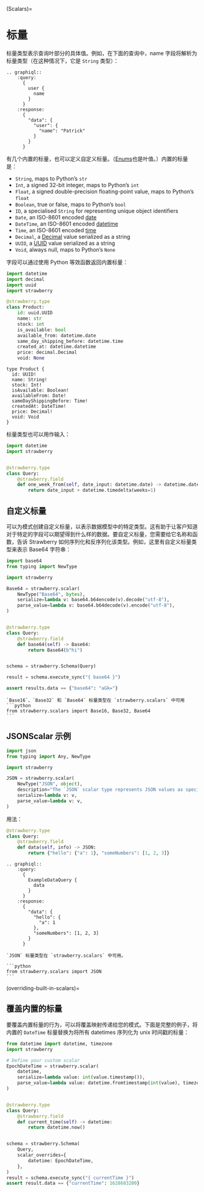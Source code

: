 (Scalars)=
# 标量

标量类型表示查询叶部分的具体值。例如，在下面的查询中，name 字段将解析为标量类型（在这种情况下，它是 `String` 类型）：

```{eval-rst}
.. graphiql:: 
    :query:
      {
        user {
          name
        }
      }
    :response:
      {
        "data": {
          "user": {
            "name": "Patrick"
          }
        }
      }
```

有几个内置的标量，也可以定义自定义标量。（[Enums](./enums)也是叶值。）内置的标量是：

- `String`, maps to Python’s `str`
- `Int`, a signed 32-bit integer, maps to Python’s `int`
- `Float`, a signed double-precision floating-point value, maps to Python’s `float`
- `Boolean`, true or false, maps to Python’s `bool`
- `ID`, a specialised `String` for representing unique object identifiers
- `Date`, an ISO-8601 encoded [date](https://docs.python.org/3/library/datetime.html#date-objects)
- `DateTime`, an ISO-8601 encoded [datetime](https://docs.python.org/3/library/datetime.html#datetime-objects)
- `Time`, an ISO-8601 encoded [time](https://docs.python.org/3/library/datetime.html#time-objects)
- `Decimal`, a [Decimal](https://docs.python.org/3/library/decimal.html#decimal.Decimal) value serialized as a string
- `UUID`, a [UUID](https://docs.python.org/3/library/uuid.html#uuid.UUID) value serialized as a string
- `Void`, always null, maps to Python’s `None`

字段可以通过使用 Python 等效函数返回内置标量：

```python
import datetime
import decimal
import uuid
import strawberry

@strawberry.type
class Product:
    id: uuid.UUID
    name: str
    stock: int
    is_available: bool
    available_from: datetime.date
    same_day_shipping_before: datetime.time
    created_at: datetime.datetime
    price: decimal.Decimal
    void: None
```
```
type Product {
  id: UUID!
  name: String!
  stock: Int!
  isAvailable: Boolean!
  availableFrom: Date!
  sameDayShippingBefore: Time!
  createdAt: DateTime!
  price: Decimal!
  void: Void
}
```

标量类型也可以用作输入：

```python
import datetime
import strawberry


@strawberry.type
class Query:
    @strawberry.field
    def one_week_from(self, date_input: datetime.date) -> datetime.date:
        return date_input + datetime.timedelta(weeks=1)
```

## 自定义标量

可以为模式创建自定义标量，以表示数据模型中的特定类型。这有助于让客户知道对于特定的字段可以期望得到什么样的数据。要自定义标量，您需要给它名称和函数，告诉 Strawberry 如何序列化和反序列化该类型。例如，这里有自定义标量类型来表示 Base64 字符串：

```python
import base64
from typing import NewType

import strawberry

Base64 = strawberry.scalar(
    NewType("Base64", bytes),
    serialize=lambda v: base64.b64encode(v).decode("utf-8"),
    parse_value=lambda v: base64.b64decode(v).encode("utf-8"),
)


@strawberry.type
class Query:
    @strawberry.field
    def base64(self) -> Base64:
        return Base64(b"hi")


schema = strawberry.Schema(Query)

result = schema.execute_sync("{ base64 }")

assert results.data == {"base64": "aGk="}
```

````{note}
`Base16`、`Base32` 和 `Base64` 标量类型在 `strawberry.scalars` 中可用
```python
from strawberry.scalars import Base16, Base32, Base64
```
````

## JSONScalar 示例

```python
import json
from typing import Any, NewType

import strawberry

JSON = strawberry.scalar(
    NewType("JSON", object),
    description="The `JSON` scalar type represents JSON values as specified by ECMA-404",
    serialize=lambda v: v,
    parse_value=lambda v: v,
)
```

用法：

```python
@strawberry.type
class Query:
    @strawberry.field
    def data(self, info) -> JSON:
        return {"hello": {"a": 1}, "someNumbers": [1, 2, 3]}
```


```{eval-rst}
.. graphiql:: 
    :query:
      {
        ExampleDataQuery {
          data
        }
      }
    :response:
      {
        "data": {
          "hello": {
            "a": 1
          },
          "someNumbers": [1, 2, 3]
        }
      }
```
````{note}
`JSON` 标量类型在 `strawberry.scalars` 中可用。

```python
from strawberry.scalars import JSON
```
````

(overriding-built-in-scalars)=
## 覆盖内置的标量

要覆盖内置标量的行为，可以将覆盖映射传递给您的模式。下面是完整的例子，将内置的 `DateTime` 标量替换为将所有 datetimes 序列化为 unix 时间戳的标量：

```python
from datetime import datetime, timezone
import strawberry

# Define your custom scalar
EpochDateTime = strawberry.scalar(
    datetime,
    serialize=lambda value: int(value.timestamp()),
    parse_value=lambda value: datetime.fromtimestamp(int(value), timezone.utc),
)


@strawberry.type
class Query:
    @strawberry.field
    def current_time(self) -> datetime:
        return datetime.now()


schema = strawberry.Schema(
    Query,
    scalar_overrides={
        datetime: EpochDateTime,
    },
)
result = schema.execute_sync("{ currentTime }")
assert result.data == {"currentTime": 1628683200}
```
